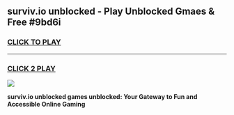 
## surviv.io unblocked - Play Unblocked Gmaes & Free #9bd6i
<h3>
<a href="https://news.freeplayer.one?title=surviv.io_unblocked&ref=24F">CLICK TO PLAY</a></h3>
<hr>

<h3>
<a href="https://news.freeplayer.one?title=surviv.io_unblocked&ref=24F">CLICK 2 PLAY</a>
  
</h3>

<a href="https://news.freeplayer.one?title=surviv.io_unblocked&ref=24F/"><img src="https://clearcache.store/games.png"></a>


**surviv.io unblocked games unblocked: Your Gateway to Fun and Accessible Online Gaming**
